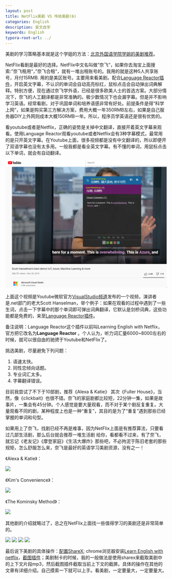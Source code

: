 ```yaml
---
layout: post
title: NetFlix美剧 VS 传统美剧(6)
categories: English
description: 英文自学
keywords: English
typora-root-url: ../
---
```


美剧的学习策略基本就是这个学姐的方法：[北京外国语学院学姐的美剧推荐](https://www.bilibili.com/video/BV1xM4y1K7M7)。

NetFlix看剧是最好的选择。NetFlix中文名叫做”奈飞“，如果你去淘宝上面搜索:”奈飞租用“，”奈飞合租“，就有一堆出租账号的。我用的就是这种5人共享账号，月付15RMB. 用的是美区账号。主要用来看美剧。配合[Language Reactor插件](https://chrome.google.com/webstore/detail/language-learning-with-ne/hoombieeljmmljlkjmnheibnpciblicm)，开启英文字幕，不认识的单词会自动高亮标红，鼠标点击会自动弹出词典解释。特别方便，现在通过奈飞学外语，已经是很多欧美人士的首选方案。大部分情况下，奈飞的人工翻译都是非常准确的。极少数情况下也会漏字幕。但是并不影响学习英语。经常看剧，对于巩固单词和培养语感非常有好处。前提条件是得“科学上网”，如果是购买第三方解决方案，费用大概一年350RMB左右，如果是自己服务器DIY上外网则成本大概150RMB一年。所以，程序员学英语还是很有优势的。

看youtube或者是Netflix，正确的姿势是关掉中文翻译，直接开着英文字幕来观看。使用Language Reactor观看youtube或者Netflix会有3种字幕模式，最常用的是只开英文字幕。在Youtube上面，很多视频都是没有中文翻译的，所以即便开了双语字幕也没有太多用。一般我都是看全英文字幕。有不懂的单词，用鼠标点击以下单词，就会有自动翻译。

![overwhelming](/images/posts/overwhelming6811.png)

上面这个视频是Youtube微软官方[VisualStudio频道](https://www.youtube.com/channel/UChqrDOwARrxdJF-ykAptc7w)发布的一个视频，演讲者是.net部门的老大Scott Hanselman，举个例子：如果在观看的过程中遇到了一些生词，点击一下字幕中的那个单词即可弹出词典翻译，它默认是剑桥词典，这些功能都是免费的，来至[Language Reactor插件](https://chrome.google.com/webstore/detail/language-learning-with-ne/hoombieeljmmljlkjmnheibnpciblicm)。



备注说明：Language Reactor这个插件以前叫Learning English with Netflix，官方把它改名为**Language Reactor** 。个人认为，听力词汇量6000~8000左右的时候，就可以很自由的驰骋于Youtube和NetFlix了。

挑选美剧，尽量避免下列问题：

1. 语速太快。
2. 同性恋倾向话题。
3. 专业词汇太多。
4. 字幕翻译错误。

目前我尝试了不下于10部剧，推荐《Alexa & Katie》 其次《Fuller House》，当然，像《clickbait》也很不错。奈飞的家庭剧都比较短，22分钟一集，如果是故事片，一集会有45分钟。个人感觉是要大量观看，而不对于某个剧反复重复。大量观看不同的剧，某种程度上也是一种“重复”，其目的是为了“重复”遇到那些已经掌握的单词和句型。

如果用上了奈飞，找剧已经不再是难事，因为NetFlix上面是有推荐算法，只要看过几部生活剧，那么后台就会推荐一堆生活剧 给你，看都看不过来，有了奈飞，就忘记《老友记》《摩登家庭》《生活大爆炸》那些吧，不必拘泥于陈旧老套的那些规矩，怎么舒服怎么来，奈飞是最好的英语学习美剧资源，没有之一！

《Alexa & Katie》：

<img src="https://cs-cn.top/images/posts/kitty555.png"/>

《Kim's Convenience》： 

<img src="https://cs-cn.top/images/posts/mr_king119.png"/>

《The Kominsky Method》：

<img src="https://cs-cn.top/images/posts/king_siki1322.png"/>

其他剧的介绍就略过了，总之在NetFlix上面找一些值得学习的美剧还是非常简单的。

<img src="https://cs-cn.top/images/posts/trash_track1448.png"/>

<img src="https://cs-cn.top/images/posts/netflix_soap457.png"/>

<img src="https://cs-cn.top/images/posts/GreenHouse_Academy12731.png"/>



<img src="https://cs-cn.top/images/posts/kidsTV502.png"/>

最后说下美剧的具体操作：[配置ShareX](https://cs-cn.top/2019/07/10/anki_pdf_js_study/#sharex%E9%85%8D%E7%BD%AE); chrome浏览器安装[Learn English with netflix](https://chrome.google.com/webstore/detail/language-learning-with-ne/hoombieeljmmljlkjmnheibnpciblicm)，[截图插件](https://chrome.google.com/webstore/detail/awesome-screenshot-screen/nlipoenfbbikpbjkfpfillcgkoblgpmj)；美剧制卡的时候，我的一般做法是使用sharex来截取美剧中的上下文片段mp3，然后截图插件截取当前上下文的截屏。具体的操作在其他的文章有详细介绍。自己摸索一下就可以上手。看美剧，一定要量大，一定要量大。

